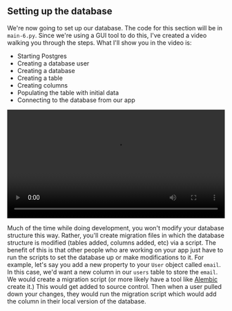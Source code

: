 ## Setting up the database
We're now going to set up our database. The code for this section will be in `main-6.py`. Since we're using a GUI tool to do this, I've created a video walking you through the steps. What I'll show you in the video is:
- Starting Postgres
- Creating a database user
- Creating a database
- Creating a table
- Creating columns
- Populating the table with initial data
- Connecting to the database from our app

<video controls style="width: 100%">
  <source src="../images/database.mp4" type="video/mp4">
</video> 

Much of the time while doing development, you won't modify your database structure this way. Rather, you'll create migration files in which the database structure is modified (tables added, columns added, etc) via a script. The benefit of this is that other people who are working on your app just have to run the scripts to set the database up or make modifications to it. For example, let's say you add a new property to your `User` object called `email`. In this case, we'd want a new column in our `users` table to store the `email`. We would create a migration script (or more likely have a tool like [Alembic](https://www.pythoncentral.io/migrate-sqlalchemy-databases-alembic/) create it.) This would get added to source control. Then when a user pulled down your changes, they would run the migration script which would add the column in their local version of the database. 
